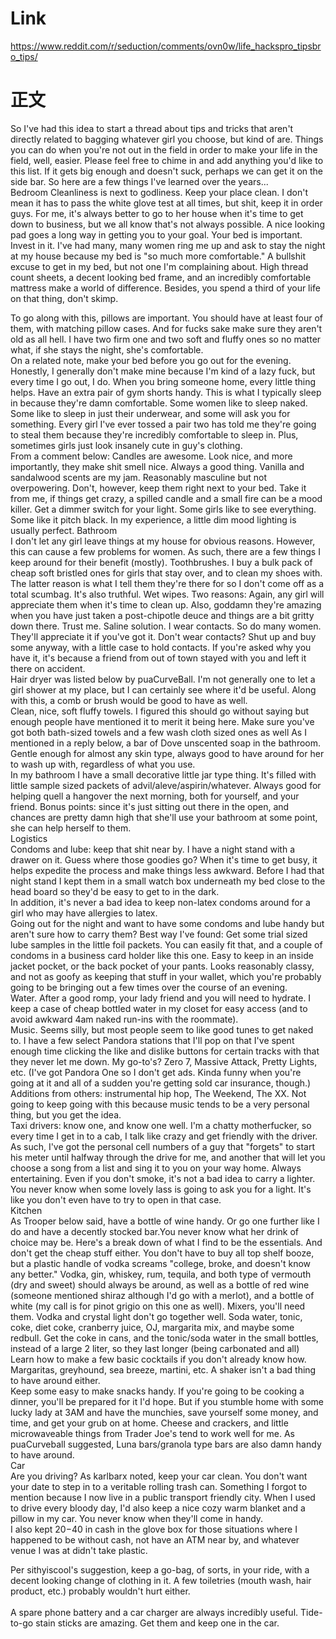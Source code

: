 
# Link 
https://www.reddit.com/r/seduction/comments/ovn0w/life_hackspro_tipsbro_tips/

# 正文

So I've had this idea to start a thread about tips and tricks that aren't directly related to bagging whatever girl you choose, but kind of are. Things you can do when you're not out in the field in order to make your life in the field, well, easier. Please feel free to chime in and add anything you'd like to this list. If it gets big enough and doesn't suck, perhaps we can get it on the side bar. So here are a few things I've learned over the years...
<br/>
Bedroom Cleanliness is next to godliness. Keep your place clean. I don't mean it has to pass the white glove test at all times, but shit, keep it in order guys. For me, it's always better to go to her house when it's time to get down to business, but we all know that's not always possible. A nice looking pad goes a long way in getting you to your goal.
Your bed is important. Invest in it. I've had many, many women ring me up and ask to stay the night at my house because my bed is "so much more comfortable." A bullshit excuse to get in my bed, but not one I'm complaining about. High thread count sheets, a decent looking bed frame, and an incredibly comfortable mattress make a world of difference. Besides, you spend a third of your life on that thing, don't skimp.<br/>

To go along with this, pillows are important. You should have at least four of them, with matching pillow cases. And for fucks sake make sure they aren't old as all hell. I have two firm one and two soft and fluffy ones so no matter what, if she stays the night, she's comfortable.
<br/>
On a related note, make your bed before you go out for the evening. Honestly, I generally don't make mine because I'm kind of a lazy fuck, but every time I go out, I do. When you bring someone home, every little thing helps.
Have an extra pair of gym shorts handy. This is what I typically sleep in because they're damn comfortable. Some women like to sleep naked. Some like to sleep in just their underwear, and some will ask you for something. Every girl I've ever tossed a pair two has told me they're going to steal them because they're incredibly comfortable to sleep in. Plus, sometimes girls just look insanely cute in guy's clothing.
<br/>
From a comment below: Candles are awesome. Look nice, and more importantly, they make shit smell nice. Always a good thing. Vanilla and sandalwood scents are my jam. Reasonably masculine but not overpowering. Don't, however, keep them right next to your bed. Take it from me, if things get crazy, a spilled candle and a small fire can be a mood killer.
Get a dimmer switch for your light. Some girls like to see everything. Some like it pitch black. In my experience, a little dim mood lighting is usually perfect.
Bathroom
<br/>
I don't let any girl leave things at my house for obvious reasons. However, this can cause a few problems for women. As such, there are a few things I keep around for their benefit (mostly).
Toothbrushes. I buy a bulk pack of cheap soft bristled ones for girls that stay over, and to clean my shoes with. The latter reason is what I tell them they're there for so I don't come off as a total scumbag. It's also truthful.
Wet wipes. Two reasons: Again, any girl will appreciate them when it's time to clean up. Also, goddamn they're amazing when you have just taken a post-chipotle deuce and things are a bit gritty down there. Trust me.
Saline solution. I wear contacts. So do many women. They'll appreciate it if you've got it. Don't wear contacts? Shut up and buy some anyway, with a little case to hold contacts. If you're asked why you have it, it's because a friend from out of town stayed with you and left it there on accident.
<br/>
Hair dryer was listed below by puaCurveBall. I'm not generally one to let a girl shower at my place, but I can certainly see where it'd be useful. Along with this, a comb or brush would be good to have as well.
<br/>
Clean, nice, soft fluffy towels. I figured this should go without saying but enough people have mentioned it to merit it being here. Make sure you've got both bath-sized towels and a few wash cloth sized ones as well
As I mentioned in a reply below, a bar of Dove unscented soap in the bathroom. Gentle enough for almost any skin type, always good to have around for her to wash up with, regardless of what you use.
<br/>
In my bathroom I have a small decorative little jar type thing. It's filled with little sample sized packets of advil/aleve/aspirin/whatever. Always good for helping quell a hangover the next morning, both for yourself, and your friend. Bonus points: since it's just sitting out there in the open, and chances are pretty damn high that she'll use your bathroom at some point, she can help herself to them.
<br/>
Logistics
<br/>
Condoms and lube: keep that shit near by. I have a night stand with a drawer on it. Guess where those goodies go? When it's time to get busy, it helps expedite the process and make things less awkward. Before I had that night stand I kept them in a small watch box underneath my bed close to the head board so they'd be easy to get to in the dark.
<br/>
In addition, it's never a bad idea to keep non-latex condoms around for a girl who may have allergies to latex.
<br/>
Going out for the night and want to have some condoms and lube handy but aren't sure how to carry them? Best way I've found: Get some trial sized lube samples in the little foil packets. You can easily fit that, and a couple of condoms in a business card holder like this one. Easy to keep in an inside jacket pocket, or the back pocket of your pants. Looks reasonably classy, and not as goofy as keeping that stuff in your wallet, which you're probably going to be bringing out a few times over the course of an evening.
<br/>
Water. After a good romp, your lady friend and you will need to hydrate. I keep a case of cheap bottled water in my closet for easy access (and to avoid awkward 4am naked run-ins with the roommate).
<br/>
Music. Seems silly, but most people seem to like good tunes to get naked to. I have a few select Pandora stations that I'll pop on that I've spent enough time clicking the like and dislike buttons for certain tracks with that they never let me down. My go-to's? Zero 7, Massive Attack, Pretty Lights, etc. (I've got Pandora One so I don't get ads. Kinda funny when you're going at it and all of a sudden you're getting sold car insurance, though.)
<br/>
Additions from others: instrumental hip hop, The Weekend, The XX. Not going to keep going with this because music tends to be a very personal thing, but you get the idea.
<br/>
Taxi drivers: know one, and know one well. I'm a chatty motherfucker, so every time I get in to a cab, I talk like crazy and get friendly with the driver. As such, I've got the personal cell numbers of a guy that "forgets" to start his meter until halfway through the drive for me, and another that will let you choose a song from a list and sing it to you on your way home. Always entertaining.
Even if you don't smoke, it's not a bad idea to carry a lighter. You never know when some lovely lass is going to ask you for a light. It's like you don't even have to try to open in that case.
<br/>
Kitchen
<br/>
As Trooper below said, have a bottle of wine handy. Or go one further like I do and have a decently stocked bar.You never know what her drink of choice may be. Here's a break down of what I find to be the essentials. And don't get the cheap stuff either. You don't have to buy all top shelf booze, but a plastic handle of vodka screams "college, broke, and doesn't know any better."
Vodka, gin, whiskey, rum, tequila, and both type of vermouth (dry and sweet) should always be around, as well as a bottle of red wine (someone mentioned shiraz although I'd go with a merlot), and a bottle of white (my call is for pinot grigio on this one as well).
Mixers, you'll need them. Vodka and crystal light don't go together well. Soda water, tonic, coke, diet coke, cranberry juice, OJ, margarita mix, and maybe some redbull. Get the coke in cans, and the tonic/soda water in the small bottles, instead of a large 2 liter, so they last longer (being carbonated and all)
<br/>
Learn how to make a few basic cocktails if you don't already know how. Margaritas, greyhound, sea breeze, martini, etc. A shaker isn't a bad thing to have around either.
<br/>
Keep some easy to make snacks handy. If you're going to be cooking a dinner, you'll be prepared for it I'd hope. But if you stumble home with some lucky lady at 3AM and have the munchies, save yourself some money, and time, and get your grub on at home. Cheese and crackers, and little microwaveable things from Trader Joe's tend to work well for me.
As puaCurveball suggested, Luna bars/granola type bars are also damn handy to have around.
<br/>
Car
<br/>
Are you driving? As karlbarx noted, keep your car clean. You don't want your date to step in to a veritable rolling trash can. Something I forgot to mention because I now live in a public transport friendly city.
When I used to drive every bloody day, I'd also keep a nice cozy warm blanket and a pillow in my car. You never know when they'll come in handy.
<br/>
I also kept $20-$40 in cash in the glove box for those situations where I happened to be without cash, not have an ATM near by, and whatever venue I was at didn't take plastic.  <br/>

Per sithyiscool's suggestion, keep a go-bag, of sorts, in your ride, with a decent looking change of clothing in it. A few toiletries (mouth wash, hair product, etc.) probably wouldn't hurt either.  <br/>
<br/>
A spare phone battery and a car charger are always incredibly useful.
Tide-to-go stain sticks are amazing. Get them and keep one in the car.

